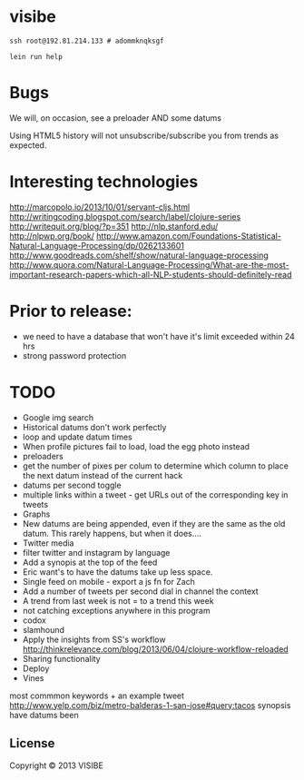 # visibe

```
ssh root@192.81.214.133 # adommknqksgf

lein run help
```

# Bugs

We will, on occasion, see a preloader AND some datums

Using HTML5 history will not unsubscribe/subscribe you from trends as expected.

# Interesting technologies

http://marcopolo.io/2013/10/01/servant-cljs.html
http://writingcoding.blogspot.com/search/label/clojure-series
http://writequit.org/blog/?p=351
http://nlp.stanford.edu/
http://nlpwp.org/book/
http://www.amazon.com/Foundations-Statistical-Natural-Language-Processing/dp/0262133601
http://www.goodreads.com/shelf/show/natural-language-processing
http://www.quora.com/Natural-Language-Processing/What-are-the-most-important-research-papers-which-all-NLP-students-should-definitely-read

# Prior to release:
- we need to have a database that won't have it's limit exceeded within 24 hrs
- strong password protection

# TODO

- Google img search
- Historical datums don't work perfectly
- loop and update datum times
- When profile pictures fail to load, load the egg photo instead
- preloaders
- get the number of pixes per colum to determine which column to place the next datum instead of the current hack
- datums per second toggle
- multiple links within a tweet - get URLs out of the corresponding key in tweets
- Graphs
- New datums are being appended, even if they are the same as the old datum. This rarely happens, but when it does....
- Twitter media
- filter twitter and instagram by language
- Add a synopis at the top of the feed
- Eric want's to have the datums take up less space. 
- Single feed on mobile - export a js fn for Zach 
- Add a number of tweets per second dial in channel the context
- A trend from last week is not = to a trend this week
- not catching exceptions anywhere in this program
- codox
- slamhound
- Apply the insights from SS's workflow http://thinkrelevance.com/blog/2013/06/04/clojure-workflow-reloaded
- Sharing functionality
- Deploy
- Vines

most commmon keywords + an example tweet
http://www.yelp.com/biz/metro-balderas-1-san-jose#query:tacos
synopsis
have datums been 

## License

Copyright © 2013 VISIBE